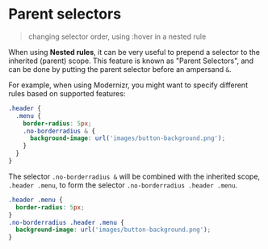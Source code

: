 <a id="parent-selectors" class="section_anchor"></a>

# Parent selectors
> changing selector order, using :hover in a nested rule


When using **Nested rules**, it can be very useful to prepend a selector to the inherited (parent) scope.  This feature is known as "Parent Selectors", and can be done by putting the parent selector before an ampersand `&`.

For example, when using Modernizr, you might want to specify different rules based on supported features:

```css
.header {
  .menu {
    border-radius: 5px;
    .no-borderradius & {
      background-image: url('images/button-background.png');
    }
  }
}
```

The selector `.no-borderradius &` will be combined with the inherited scope, `.header .menu`, to form the selector `.no-borderradius .header .menu`.

```css
.header .menu {
  border-radius: 5px;
}
.no-borderradius .header .menu {
  background-image: url('images/button-background.png');
}
```